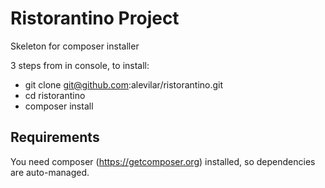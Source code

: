 # Ristorantino Project 

Skeleton for composer installer

3 steps from in console, to install:

- git clone git@github.com:alevilar/ristorantino.git
- cd ristorantino
- composer install


## Requirements
You need composer (https://getcomposer.org) installed, so dependencies are auto-managed.

